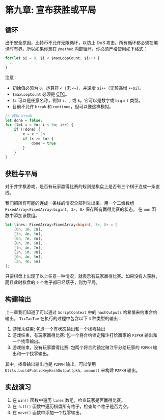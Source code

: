 # 第九章: 宣布获胜或平局

## 循环

出于安全原因，比特币不允许无限循环，以防止 DoS 攻击。所有循环都必须在编译时有界。所以如果你想在 `@method` 内部循环，你必须严格使用如下格式：

```ts
for(let $i = 0; $i < $maxLoopCount; $i++) {
  ...
}
```

注意：

- 初始值必须为 `0`，运算符 `<`（无 `<=`），并递增 `$i++`（无预递增 `++$i`）。
- `$maxLoopCount` 必须是 [CTC](https://scrypt.io/scrypt-ts/getting-started/how-to-write-a-contract#compile-time-constant)。
- `$i` 可以是任意名称，例如 `i`、`j` 或 `k`。它可以是数字或 `bigint` 类型。
- 目前不允许 `break` 和 `continue`，但可以像这样模拟。

```ts
// 模拟 break
let done = false;
for (let i = 0n; i < 3n; i++) {
    if (!done) {
        x = x * 2n
        if (x >= 8n) {
            done = true
        }
    }
}
```


## 获胜与平局

对于井字棋游戏，是否有玩家赢得比赛的规则是棋盘上是否有三个棋子连成一条直线。

我们把所有可能的连成一条线的情况全部列举出来。用一个二维数组 `FixedArray<FixedArray<bigint, 3>, 8>` 保存所有赢得比赛的状态。 在 `won` 函数中添加该数组。

```ts
let lines: FixedArray<FixedArray<bigint, 3>, 8> = [
    [0n, 1n, 2n],
    [3n, 4n, 5n],
    [6n, 7n, 8n],
    [0n, 3n, 6n],
    [1n, 4n, 7n],
    [2n, 5n, 8n],
    [0n, 4n, 8n],
    [2n, 4n, 6n]
];
```

只要棋盘上出现了以上任意一种情况，就表示有玩家赢得比赛。如果没有人获胜，而且此时棋盘的 `9` 个格子都已经落子，则为平局。

## 构建输出

上一章我们知道了可以通过 `ScriptContext` 中的 `hashOutputs` 哈希值来约束合约输出。 `TicTacToe` 在执行的过程中包含以下 `3` 种类型的输出：

1. 游戏未结束: 包含一个有状态输出和一个找零输出
2. 游戏结束，有玩家赢得比赛: 包一个将合约锁定赌注打给赢家的 `P2PKH` 输出和一个找零输出。
3. 游戏结束，没有玩家赢得比赛: 包两个将合约锁定赌注平分给玩家的 `P2PKH` 输出和一个找零输出。


其中，找零输出输出也是 `P2PKH` 输出。可以使用 `Utils.buildPublicKeyHashOutput(pkh, amount)` 来构建 `P2PKH` 输出。

## 实战演习

1. 在 `win()` 函数中遍历 `lines` 数组，检查玩家是否赢得比赛。
2. 在 `full()` 函数中遍历棋盘所有格子，检查每个格子是否为空。
3. 在 `move()` 函数中添加一个找零输出。

